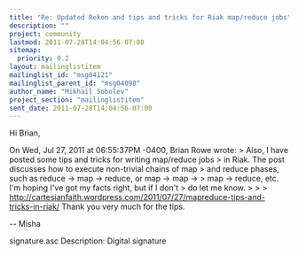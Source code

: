 ```yaml
---
title: "Re: Updated Rekon and tips and tricks for Riak map/reduce jobs"
description: ""
project: community
lastmod: 2011-07-28T14:04:56-07:00
sitemap:
  priority: 0.2
layout: mailinglistitem
mailinglist_id: "msg04121"
mailinglist_parent_id: "msg04098"
author_name: "Mikhail Sobolev"
project_section: "mailinglistitem"
sent_date: 2011-07-28T14:04:56-07:00
---
```



Hi Brian,

On Wed, Jul 27, 2011 at 06:55:37PM -0400, Brian Rowe wrote:
&gt; Also, I have posted some tips and tricks for writing map/reduce jobs
&gt; in Riak. The post discusses how to execute non-trivial chains of map
&gt; and reduce phases, such as reduce -&gt; map -&gt; reduce, or map -&gt; map -&gt;
&gt; map -&gt; reduce, etc. I'm hoping I've got my facts right, but if I don't
&gt; do let me know.
&gt; 
&gt; 
&gt; http://cartesianfaith.wordpress.com/2011/07/27/mapreduce-tips-and-tricks-in-riak/
Thank you very much for the tips.

--
Misha


signature.asc
Description: Digital signature
